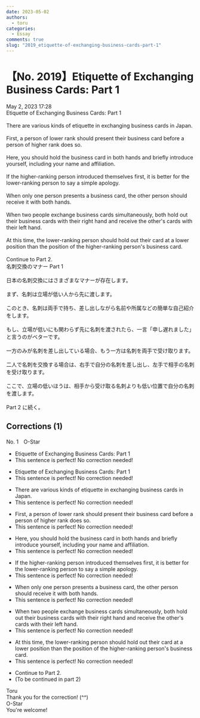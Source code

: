 ```yaml
---
date: 2023-05-02
authors:
  - toru
categories:
  - Essay
comments: true
slug: "2019_etiquette-of-exchanging-business-cards-part-1"
---
```


# 【No. 2019】Etiquette of Exchanging Business Cards: Part 1
<div class="date">May 2, 2023 17:28</div>
<div id="post"><div id="body_show_ori">
Etiquette of Exchanging Business Cards: Part 1<br/><br/>There are various kinds of etiquette in exchanging business cards in Japan.<br/><br/>First, a person of lower rank should present their business card before a person of higher rank does so.<br/><br/>Here, you should hold the business card in both hands and briefly introduce yourself, including your name and affiliation.<br/><br/>If the higher-ranking person introduced themselves first, it is better for the lower-ranking person to say a simple apology.<br/><br/>When only one person presents a business card, the other person should receive it with both hands.<br/><br/>When two people exchange business cards simultaneously, both hold out their business cards with their right hand and receive the other's cards with their left hand.  <br/><br/>At this time, the lower-ranking person should hold out their card at a lower position than the position of the higher-ranking person's business card.<br/><br/>Continue to Part 2.
</div></div>

<!-- more -->

<div id="post_ja"><div id="body_show_mo">
名刺交換のマナー Part 1<br/><br/>日本の名刺交換にはさまざまなマナーが存在します。　　　　　　　　　　　　　　　　　　<br/><br/>まず、名刺は立場が低い人から先に渡します。<br/><br/>このとき、名刺は両手で持ち、差し出しながら名前や所属などの簡単な自己紹介をします。<br/><br/>もし、立場が低いにも関わらず先に名刺を渡されたら、一言「申し遅れました」と言うのがベターです。<br/><br/>一方のみが名刺を差し出している場合、もう一方は名刺を両手で受け取ります。<br/><br/>二人で名刺を交換する場合は、右手で自分の名刺を差し出し、左手で相手の名刺を受け取ります。<br/><br/>ここで、立場の低いほうは、相手から受け取る名刺よりも低い位置で自分の名刺を渡します。<br/><br/>Part 2 に続く。
</div></div>

## Corrections (1)
<div id="block"><div class="first_name"> No. 1　<span class="just_name">O-Star</span></div><div id="block2">
<ul class="correction_field">
<li class="incorrect">Etiquette of Exchanging Business Cards: Part 1</li>
<li class="corrected perfect">This sentence is perfect! No correction needed!</li>
</ul>
<ul class="correction_field">
<li class="incorrect">Etiquette of Exchanging Business Cards: Part 1</li>
<li class="corrected perfect">This sentence is perfect! No correction needed!</li>
</ul>
<ul class="correction_field">
<li class="incorrect">There are various kinds of etiquette in exchanging business cards in Japan.</li>
<li class="corrected perfect">This sentence is perfect! No correction needed!</li>
</ul>
<ul class="correction_field">
<li class="incorrect">First, a person of lower rank should present their business card before a person of higher rank does so.</li>
<li class="corrected perfect">This sentence is perfect! No correction needed!</li>
</ul>
<ul class="correction_field">
<li class="incorrect">Here, you should hold the business card in both hands and briefly introduce yourself, including your name and affiliation.</li>
<li class="corrected perfect">This sentence is perfect! No correction needed!</li>
</ul>
<ul class="correction_field">
<li class="incorrect">If the higher-ranking person introduced themselves first, it is better for the lower-ranking person to say a simple apology.</li>
<li class="corrected perfect">This sentence is perfect! No correction needed!</li>
</ul>
<ul class="correction_field">
<li class="incorrect">When only one person presents a business card, the other person should receive it with both hands.</li>
<li class="corrected perfect">This sentence is perfect! No correction needed!</li>
</ul>
<ul class="correction_field">
<li class="incorrect">When two people exchange business cards simultaneously, both hold out their business cards with their right hand and receive the other's cards with their left hand.</li>
<li class="corrected perfect">This sentence is perfect! No correction needed!</li>
</ul>
<ul class="correction_field">
<li class="incorrect">At this time, the lower-ranking person should hold out their card at a lower position than the position of the higher-ranking person's business card.</li>
<li class="corrected perfect">This sentence is perfect! No correction needed!</li>
</ul>
<ul class="correction_field">
<li class="incorrect">Continue to Part 2.</li>
<li class="corrected correct">
<span class="f_bold">(To be continued in part 2)</span>
</li>
</ul>
</div><div class="name"><span class="just_name">Toru</span><br>
Thank you for the correction! (^^)
</div>
<div class="name"><span class="just_name">O-Star</span><br>
You're welcome!
</div>
</div>

